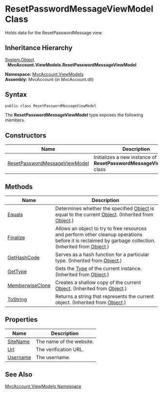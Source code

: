 ResetPasswordMessageViewModel Class
===================================
Holds data for the ResetPasswordMessage view.


Inheritance Hierarchy
---------------------
[System.Object][1]  
  **MvcAccount.ViewModels.ResetPasswordMessageViewModel**  

**Namespace:** [MvcAccount.ViewModels][2]  
**Assembly:** MvcAccount (in MvcAccount.dll)

Syntax
------

```csharp
public class ResetPasswordMessageViewModel
```

The **ResetPasswordMessageViewModel** type exposes the following members.


Constructors
------------

Name                               | Description                                                               
---------------------------------- | ------------------------------------------------------------------------- 
[ResetPasswordMessageViewModel][3] | Initializes a new instance of the **ResetPasswordMessageViewModel** class 


Methods
-------

Name                 | Description                                                                                                                                                
-------------------- | ---------------------------------------------------------------------------------------------------------------------------------------------------------- 
[Equals][4]          | Determines whether the specified [Object][1] is equal to the current [Object][1]. (Inherited from [Object][1].)                                            
[Finalize][5]        | Allows an object to try to free resources and perform other cleanup operations before it is reclaimed by garbage collection. (Inherited from [Object][1].) 
[GetHashCode][6]     | Serves as a hash function for a particular type. (Inherited from [Object][1].)                                                                             
[GetType][7]         | Gets the [Type][8] of the current instance. (Inherited from [Object][1].)                                                                                  
[MemberwiseClone][9] | Creates a shallow copy of the current [Object][1]. (Inherited from [Object][1].)                                                                           
[ToString][10]       | Returns a string that represents the current object. (Inherited from [Object][1].)                                                                         


Properties
----------

Name           | Description              
-------------- | ------------------------ 
[SiteName][11] | The name of the website. 
[Url][12]      | The verification URL.    
[Username][13] | The username.            


See Also
--------
[MvcAccount.ViewModels Namespace][2]  

[1]: http://msdn.microsoft.com/en-us/library/e5kfa45b
[2]: ../README.md
[3]: _ctor.md
[4]: http://msdn.microsoft.com/en-us/library/bsc2ak47
[5]: http://msdn.microsoft.com/en-us/library/4k87zsw7
[6]: http://msdn.microsoft.com/en-us/library/zdee4b3y
[7]: http://msdn.microsoft.com/en-us/library/dfwy45w9
[8]: http://msdn.microsoft.com/en-us/library/42892f65
[9]: http://msdn.microsoft.com/en-us/library/57ctke0a
[10]: http://msdn.microsoft.com/en-us/library/7bxwbwt2
[11]: SiteName.md
[12]: Url.md
[13]: Username.md